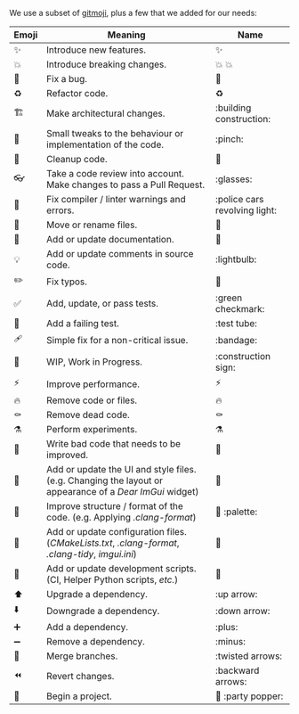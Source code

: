 We use a subset of [gitmoji](https://gitmoji.dev/), plus a few that we added for our needs:

| Emoji | Meaning | Name |
| ----- | ------- | ---- |
| ✨ | Introduce new features. | :sparkles: |
| 💥 | Introduce breaking changes. | :collision: :boom: |
| 🐛 | Fix a bug. | :bug: |
| ♻️ | Refactor code. | :recycle: |
| 🏗️ | Make architectural changes. | :building construction: |
| 🤏 | Small tweaks to the behaviour or implementation of the code. | :pinch: |
| 🧼 | Cleanup code. | :soap: |
| 👓 | Take a code review into account. Make changes to pass a Pull Request. | :glasses: |
| 🚨 | Fix compiler / linter warnings and errors. | :police cars revolving light: |
| 🚚 | Move or rename files. | :truck: |
| 📝 | Add or update documentation. | :memo: |
| 💡 | Add or update comments in source code. | :lightbulb: |
| ✏️ | Fix typos. | :pencil: |
| ✅ | Add, update, or pass tests. | :green checkmark: |
| 🧪 | Add a failing test. | :test tube: |
| 🩹 | Simple fix for a non-critical issue. | :bandage: |
| 🚧 | WIP, Work in Progress. | :construction sign: |
| ⚡️ | Improve performance. | :zap: |
| 🔥 | Remove code or files. | :fire: |
| ⚰️ | Remove dead code. | :coffin: |
| ⚗️ | Perform experiments. | :alembic: |
| 💩 | Write bad code that needs to be improved. | :poop: |
| 💄 | Add or update the UI and style files. (e.g. Changing the layout or appearance of a _Dear ImGui_ widget) | :lipstick: |
| 🎨 | Improve structure / format of the code. (e.g. Applying _.clang-format_) | :art: :palette: |
| 🔧 | Add or update configuration files. (_CMakeLists.txt_, _.clang-format_, _.clang-tidy_, _imgui.ini_) | :wrench: |
| 🔨 | Add or update development scripts. (CI, Helper Python scripts, _etc._) | :hammer: |
| ⬆️ | Upgrade a dependency. | :up arrow: |
| ⬇️ | Downgrade a dependency. | :down arrow: |
| ➕ | Add a dependency. | :plus: |
| ➖ | Remove a dependency. | :minus: |
| 🔀 | Merge branches. | :twisted arrows: |
| ⏪️ | Revert changes. | :backward arrows: |
| 🎉 | Begin a project. | :tada: :party popper: |
